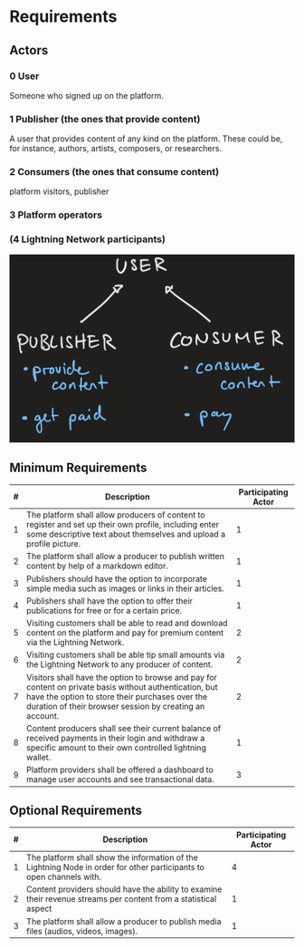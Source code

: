 # Requirements

## Actors
### 0 User
Someone who signed up on the platform.
### 1 Publisher (the ones that provide content)
A user that provides content of any kind on the platform. These could be, for instance, authors, artists, composers, or researchers.
### 2 Consumers (the ones that consume content)
platform visitors, publisher
### 3 Platform operators
### (4 Lightning Network participants)

![class diagram describing participants](resources/participants.png)

## Minimum Requirements

|#|  Description | Participating Actor |   
|---|---|---|
|1|The platform shall allow producers of content to register and set up their own profile, including enter some descriptive text about themselves and upload a profile picture. |1|
|2|The platform shall allow a producer to publish written content by help of a markdown editor.|1|   
|3|Publishers should have the option to incorporate simple media such as images or links in their articles.|1|
|4|Publishers shall have the option to offer their publications for free or for a certain price.|1|
|5|Visiting customers shall be able to read and download content on the platform and pay for premium content via the Lightning Network.|2|     
|6|Visiting customers shall be able tip small amounts via the Lightning Network to any producer of content.|2|
|7|Visitors shall have the option to browse and pay for content on private basis without authentication, but have the option to store their purchases over the duration of their browser session by creating an account.|2|
|8|Content producers shall see their current balance of received payments in their login and withdraw a specific amount to their own controlled lightning wallet.|1|
|9|Platform providers shall be offered a dashboard to manage user accounts and see transactional data.|3|


## Optional Requirements
|#|  Description | Participating Actor |   
|---|---|---|
|1|The platform shall show the information of the Lightning Node in order for other participants to open channels with. |4|
|2|Content providers should have the ability to examine their revenue streams per content from a statistical aspect|1|
|3|The platform shall allow a producer to publish media files (audios, videos, images).|1|
